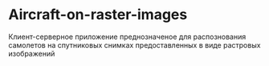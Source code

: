 # Aircraft-on-raster-images
Клиент-серверное приложение преднозначеное для распознования самолетов на спутниковых снимках предоставленных в виде растровых изображений